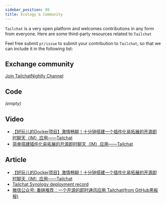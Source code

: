 ```yaml
---
sidebar_position: 99
title: Ecology & Community
---
```


`Tailchat` is a very open platform and welcomes contributions in any form from everyone. Here are some third-party resources related to `Tailchat`

Feel free submit `pr/issue` to submit your contribution to `Tailchat`, so that we can include it in the following list:

## Exchange community

[Join TailchatNightly Channel](https://nightly.paw.msgbyte.com/invite/8Jfm1dWb)

## Code

*(empty)*

## Video

- [【好玩儿的Docker项目】激情畅聊！十分钟搭建一个插件化易拓展的开源即时聊天（IM）应用——Tailchat](https://www.bilibili.com/video/BV1aG411u7M8/)
- [简单搭建插件化易拓展的开源即时聊天（IM）应用——Tailchat](https://www.bilibili.com/video/BV1UN4y117M8/)

## Article

- [【好玩儿的Docker项目】激情畅聊！十分钟搭建一个插件化易拓展的开源即时聊天（IM）应用——Tailchat](https://blog.laoda.de/archives/docker-compose-install-tailchat)
- [Tailchat Synology deployment record](/blog/2023/03/27/deploy-in-synology)
- [微信公众号: 重磅推荐：一个开源的即时通讯应用 Tailchat(from GitHub黑板报)](https://mp.weixin.qq.com/s/uImzeb_EQdQcm9LGGwGYuw)
